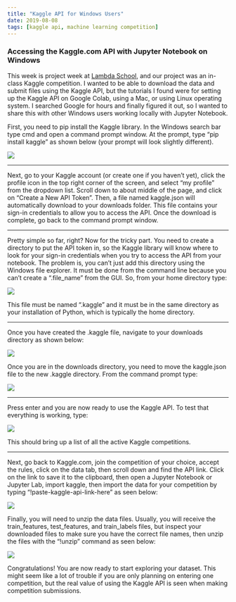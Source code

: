 ```yaml
---
title: "Kaggle API for Windows Users"
date: 2019-08-08
tags: [kaggle api, machine learning competition]
---
```


### Accessing the Kaggle.com API with Jupyter Notebook on Windows

This week is project week at [Lambda School](https://lambdaschool.com/), and our
project was an in-class Kaggle competition. I wanted to be able to download the
data and submit files using the Kaggle API, but the tutorials I found were for
setting up the Kaggle API on Google Colab, using a Mac, or using Linux operating
system. I searched Google for hours and finally figured it out, so I wanted to
share this with other Windows users working locally with Jupyter Notebook.

First, you need to pip install the Kaggle library. In the Windows search bar
type cmd and open a command prompt window. At the prompt, type “pip install
kaggle” as shown below (your prompt will look slightly different).

![](https://cdn-images-1.medium.com/max/800/1*miwHdY0DyQiWz1xvPKxrMQ.jpeg)

*****

Next, go to your Kaggle account (or create one if you haven’t yet), click the
profile icon in the top right corner of the screen, and select “my profile” from
the dropdown list. Scroll down to about middle of the page, and click on “Create
a New API Token”. Then, a file named kaggle.json will automatically download to
your downloads folder. This file contains your sign-in credentials to allow you
to access the API. Once the download is complete, go back to the command prompt
window.

*****

Pretty simple so far, right? Now for the tricky part. You need to create a
directory to put the API token in, so the Kaggle library will know where to look
for your sign-in credentials when you try to access the API from your notebook.
The problem is, you can’t just add this directory using the Windows file
explorer. It must be done from the command line because you can’t create a
“.file_name” from the GUI. So, from your home directory type:

![](https://cdn-images-1.medium.com/max/800/1*oXsaT62S5pT655pDL3zzBw.jpeg)

This file must be named “.kaggle” and it must be in the same directory as your
installation of Python, which is typically the home directory.

*****

Once you have created the .kaggle file, navigate to your downloads directory as
shown below:

![](https://cdn-images-1.medium.com/max/800/1*fnH-rjUzx31APxcvcV-0oA.jpeg)

Once you are in the downloads directory, you need to move the kaggle.json file
to the new .kaggle directory. From the command prompt type:

![](https://cdn-images-1.medium.com/max/800/1*FgbiWGIP062HzcvK_yV58A.jpeg)

*****

Press enter and you are now ready to use the Kaggle API. To test that everything
is working, type:

![](https://cdn-images-1.medium.com/max/800/1*jos8aIAQSTEVz5afHcD8Gw.jpeg)

This should bring up a list of all the active Kaggle competitions.

*****

Next, go back to Kaggle.com, join the competition of your choice, accept the
rules, click on the data tab, then scroll down and find the API link. Click on
the link to save it to the clipboard, then open a Jupyter Notebook or Jupyter
Lab, import kaggle, then import the data for your competition by typing
“!paste-kaggle-api-link-here” as seen below:

![](https://cdn-images-1.medium.com/max/800/1*a9W-NclSu9wbNEYMqIp8JA.jpeg)

Finally, you will need to unzip the data files. Usually, you will receive the
train_features, test_features, and train_labels files, but inspect your
downloaded files to make sure you have the correct file names, then unzip the
files with the “!unzip” command as seen below:

![](https://cdn-images-1.medium.com/max/800/1*o4S-9uEuJ323KbftzjBQpw.jpeg)

Congratulations! You are now ready to start exploring your dataset. This might
seem like a lot of trouble if you are only planning on entering one competition,
but the real value of using the Kaggle API is seen when making competition
submissions.